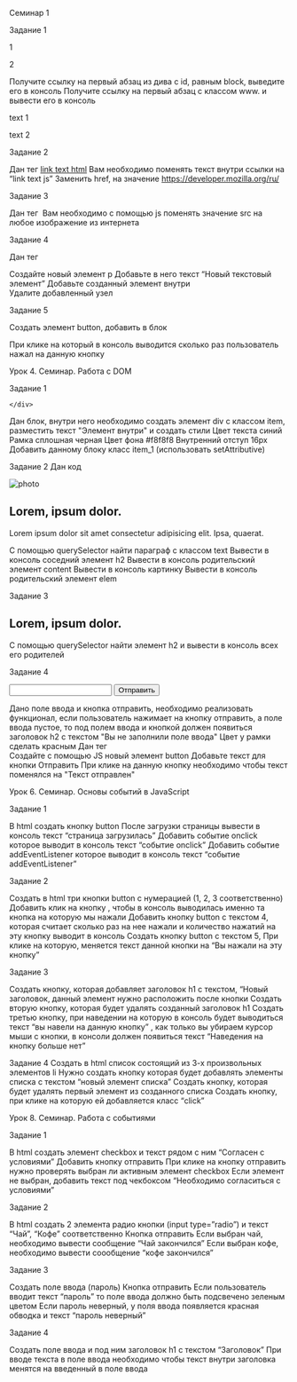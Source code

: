 Семинар 1

Задание 1

<div id="block">
<p>1</p>
<p>2</p>
</div>
Получите ссылку на первый абзац из дива с id, равным block, выведите его в консоль
Получите ссылку на первый абзац с классом www. и вывести его в консоль
<p class="www">text 1</p>
<p class="www">text 2</p>

Задание 2

Дан тег <a class="link" href="#">link text html</a>
Вам необходимо поменять текст внутри ссылки на “link text js”
Заменить href, на значение https://developer.mozilla.org/ru/

Задание 3

Дан тег <img class="photo" src="" alt="">
Вам необходимо с помощью js поменять значение src на любое изображение из интернета

Задание 4

Дан тег <div class="content"></div>
Создайте новый элемент p
Добавьте в него текст “Новый текстовый элемент”
Добавьте созданный элемент внутри <div class="content"></div>
Удалите добавленный узел

Задание 5

Создать элемент button, добавить в блок <div class="content"></div>
При клике на который в консоль выводится сколько раз пользователь нажал на данную кнопку



Урок 4. Семинар. Работа с DOM

Задание 1
<div class="block">
        
    </div>
Дан блок, внутри него необходимо создать элемент div с классом item, разместить текст "Элемент внутри" и создать стили 
Цвет текста синий
Рамка сплошная черная
Цвет фона #f8f8f8
Внутренний отступ 16px
Добавить данному блоку класс item_1 (использовать setAttributive)

Задание 2
Дан код 
<div class="elem">
        <img src="photo.png" alt="photo">
        <div class="content">
            <h2 class="heading">Lorem, ipsum dolor.</h2>
            <p class="text">Lorem ipsum dolor sit amet consectetur adipisicing elit. Ipsa, quaerat.</p>
        </div>
    </div>
С помощью querySelector найти параграф с классом text
Вывести в консоль соседний элемент h2
Вывести в консоль родительский элемент content
Вывести в консоль картинку
Вывести в консоль родительский элемент elem

Задание 3
  <div class="item">
        <div class="elem">
            <div class="info">
                <h2 class="subtitle">Lorem, ipsum dolor.</h2>
            </div>
        </div>
    </div>

С помощью querySelector найти элемент h2 и вывести в консоль всех его родителей

Задание 4
 <form action="#">
        <input type="text">
        <button class="btn">Отправить</button>
    </form>
Дано поле ввода и кнопка отправить, необходимо реализовать функционал, если пользователь нажимает на кнопку отправить, а поле ввода пустое, то под полем ввода и кнопкой должен появиться заголовок h2 с текстом "Вы не заполнили поле ввода"
Цвет у рамки сделать красным
Дан тег <div class="content"></div>
Создайте с помощью JS новый элемент button
Добавьте текст для кнопки Отправить
При клике на данную кнопку необходимо чтобы текст поменялся на "Текст отправлен"



Урок 6. Семинар. Основы событий в JavaScript

Задание 1

В html создать кнопку button
После загрузки страницы вывести в консоль текст “страница загрузилась”
Добавить событие onclick которое выводит в консоль текст “событие onclick”
Добавить событие addEventListener которое выводит в консоль текст “событие addEventListener”

Задание 2

Создать в html три кнопки button с нумерацией (1, 2, 3 соответственно)
Добавить клик на кнопку , чтобы в консоль выводилась именно та кнопка на которую мы нажали
Добавить кнопку button с текстом 4, которая считает сколько раз на нее нажали и количество нажатий на эту кнопку выводит в консоль
Создать кнопку button с текстом 5, При клике на которую, меняется текст данной кнопки на “Вы нажали на эту кнопку”

Задание 3

Создать кнопку, которая добавляет заголовок h1 с текстом, “Новый заголовок, данный элемент нужно расположить после кнопки
Создать вторую кнопку, которая будет удалять созданный заголовок h1
Создать третью кнопку, при наведении на которую в консоль будет выводиться текст “вы навели на данную кнопку” , как только вы убираем курсор мыши с кнопки, в консоли должен появиться текст “Наведения на кнопку больше нет”

Задание 4
Создать в html список состоящий из 3-х произвольных элементов li
Нужно создать кнопку которая будет добавлять элементы списка с текстом “новый элемент списка”
Создать кнопку, которая будет удалять первый элемент из созданного списка
Создать кнопку, при клике на которую ей добавляется класс “click”




Урок 8. Семинар. Работа с событиями


Задание 1

В html создать элемент checkbox и текст рядом с ним “Согласен с условиями”
Добавить кнопку отправить
При клике на кнопку отправить нужно проверять выбран ли активным элемент checkbox
Если элемент не выбран, добавить текст под чекбоксом “Необходимо согласиться с условиями”

Задание 2

В html создать 2 элемента радио кнопки (input type=”radio”) и текст “Чай”, “Кофе” соответственно
Кнопка отправить
Если выбран чай, необходимо вывести сообщение “Чай закончился”
Если выбран кофе, необходимо вывести соообщение “кофе закончился”

Задание 3

Создать поле ввода (пароль)
Кнопка отправить
Если пользователь вводит текст “пароль” то поле ввода должно быть подсвечено зеленым цветом
Если пароль неверный, у поля ввода появляется красная обводка и текст “пароль неверный”

Задание 4

Создать поле ввода и под ним заголовок h1 с текстом “Заголовок”
При вводе текста в поле ввода необходимо чтобы текст внутри заголовка менятся на введенный в поле ввода
